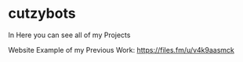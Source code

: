 # cutzybots
In Here you can see all of my Projects


Website Example of my Previous Work: https://files.fm/u/v4k9aasmck
